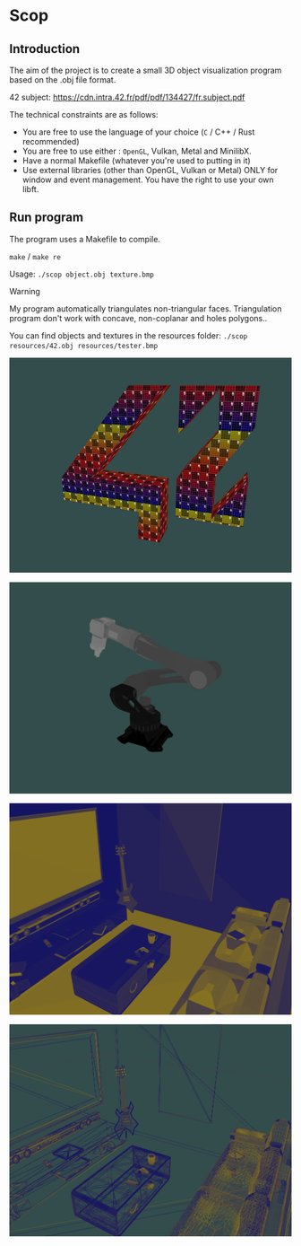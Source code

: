 # Scop

## Introduction
The aim of the project is to create a small 3D object visualization program based on the .obj file format.

42 subject: https://cdn.intra.42.fr/pdf/pdf/134427/fr.subject.pdf

The technical constraints are as follows:
- You are free to use the language of your choice (`C` / C++ / Rust recommended)
- You are free to use either : `OpenGL`, Vulkan, Metal and MinilibX.
- Have a normal Makefile (whatever you're used to putting in it)
- Use external libraries (other than OpenGL, Vulkan or Metal) ONLY for
window and event management. You have the right to use your own libft.

## Run program
The program uses a Makefile to compile.

`make` / `make re`

Usage:
`./scop object.obj texture.bmp`

> [!WARNING]
> My program automatically triangulates non-triangular faces.
> Triangulation program don't work with concave, non-coplanar and holes polygons..

You can find objects and textures in the resources folder:
`./scop resources/42.obj resources/tester.bmp`
  
![42](pics/42.png)

![42](pics/gray.png)

![42](pics/room.png)

![42](pics/wire.png)
